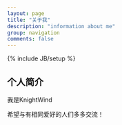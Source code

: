 ```yaml
---
layout: page
title: "关于我"
description: "information about me"
group: navigation
comments: false
---
```

{% include JB/setup %}

## 个人简介

我是KnightWind

希望与有相同爱好的人们多多交流！

